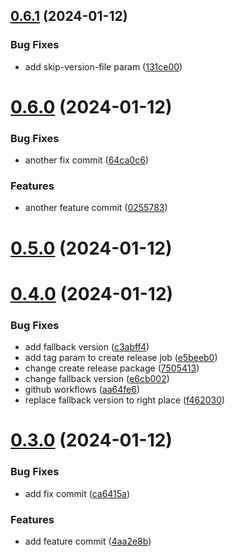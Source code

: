 ## [0.6.1](https://github.com/paveldonehq/Test-Buddy-CI-CD/compare/v0.6.0...v0.6.1) (2024-01-12)


### Bug Fixes

* add skip-version-file param ([131ce00](https://github.com/paveldonehq/Test-Buddy-CI-CD/commit/131ce007f3145811452ec0d73f729fea9d9d3473))



# [0.6.0](https://github.com/paveldonehq/Test-Buddy-CI-CD/compare/v0.5.0...v0.6.0) (2024-01-12)


### Bug Fixes

* another fix commit ([64ca0c6](https://github.com/paveldonehq/Test-Buddy-CI-CD/commit/64ca0c60fafbd32fa806cd4ce15fc228d63b7b6c))


### Features

* another feature commit ([0255783](https://github.com/paveldonehq/Test-Buddy-CI-CD/commit/02557836303c9c009fe24586a9a70e804a593a71))



# [0.5.0](https://github.com/paveldonehq/Test-Buddy-CI-CD/compare/v0.4.0...v0.5.0) (2024-01-12)



# [0.4.0](https://github.com/paveldonehq/Test-Buddy-CI-CD/compare/v0.3.0...v0.4.0) (2024-01-12)


### Bug Fixes

* add fallback version ([c3abff4](https://github.com/paveldonehq/Test-Buddy-CI-CD/commit/c3abff4bcbef3ed298f17e2961af00dd51ef9a80))
* add tag param to create release job ([e5beeb0](https://github.com/paveldonehq/Test-Buddy-CI-CD/commit/e5beeb00d6f2521fb4c59bf589151506224fda56))
* change create release package ([7505413](https://github.com/paveldonehq/Test-Buddy-CI-CD/commit/75054139a15129951526fc2c6b22787683e4f339))
* change fallback version ([e6cb002](https://github.com/paveldonehq/Test-Buddy-CI-CD/commit/e6cb00259e6976587433ec6a4bd6b445231168a0))
* github workflows ([aa64fe6](https://github.com/paveldonehq/Test-Buddy-CI-CD/commit/aa64fe6c058c921727ffa54e5ba2e9af8efa7088))
* replace fallback version to right place ([f462030](https://github.com/paveldonehq/Test-Buddy-CI-CD/commit/f4620307ecd4cb8f244d5494b39997d0defc5746))



# [0.3.0](https://github.com/paveldonehq/Test-Buddy-CI-CD/compare/v0.2.0...v0.3.0) (2024-01-12)


### Bug Fixes

* add fix commit ([ca6415a](https://github.com/paveldonehq/Test-Buddy-CI-CD/commit/ca6415a4385c0f613a821c4419725e737a282d98))


### Features

* add feature commit ([4aa2e8b](https://github.com/paveldonehq/Test-Buddy-CI-CD/commit/4aa2e8b94e9ea3c492da6d9b7d339ecf951fb8bc))



